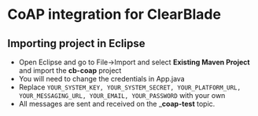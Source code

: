 # CoAP integration for ClearBlade

## Importing project in Eclipse
- Open Eclipse and go to File->Import and select __Existing Maven Project__ and import the __cb-coap__ project
- You will need to change the credentials in App.java
- Replace ```YOUR_SYSTEM_KEY, YOUR_SYSTEM_SECRET, YOUR_PLATFORM_URL, YOUR_MESSAGING_URL, YOUR_EMAIL, YOUR_PASSWORD``` with your own
- All messages are sent and received on the ___coap-test__ topic. 